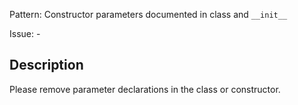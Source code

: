Pattern: Constructor parameters documented in class and `__init__`

Issue: -

## Description

Please remove parameter declarations in the class or constructor.

